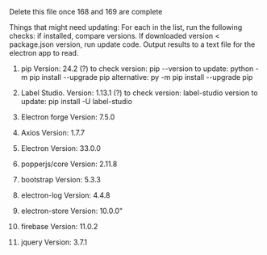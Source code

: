 Delete this file once 168 and 169 are complete

Things that might need updating:
For each in the list, run the following checks: if installed, compare versions. If downloaded version < package.json version, run update code. Output results to a text file for the electron app to read.

1. pip
Version: 24.2 (?)
to check version: pip --version
to update: python -m pip install --upgrade pip 
alternative: py -m pip install --upgrade pip

2. Label Studio. 
Version: 1.13.1 (?)
to check version: label-studio version
to update: pip install -U label-studio

3. Electron forge
Version: 7.5.0

4. Axios
Version: 1.7.7

5. Electron
Version: 33.0.0

6. popperjs/core
Version: 2.11.8

7. bootstrap
Version: 5.3.3

8. electron-log
Version: 4.4.8

9. electron-store
Version: 10.0.0"

10. firebase
Version: 11.0.2

11. jquery
Version: 3.7.1

